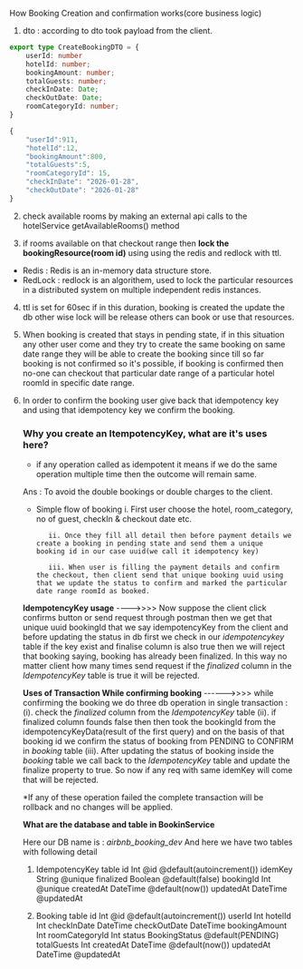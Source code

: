 
How Booking Creation and confirmation works(core business logic)

1. dto : according to dto took payload from the client.

```ts
export type CreateBookingDTO = {
    userId: number
    hotelId: number;
    bookingAmount: number;
    totalGuests: number;
    checkInDate: Date;
    checkOutDate: Date;
    roomCategoryId: number;
}

{
    "userId":911,
    "hotelId":12,
    "bookingAmount":800,
    "totalGuests":5,
    "roomCategoryId": 15,
    "checkInDate": "2026-01-28",
    "checkOutDate": "2026-01-28"  
}
```
2. check available rooms by making an external api calls to the hotelService getAvailableRooms() method

3. if rooms available on that checkout range then **lock the bookingResource(room id)** using using the redis and redlock with ttl.

* Redis : Redis is an in-memory data structure store.
* RedLock : redlock is an algorithem, used to lock the particular resources in a distributed system on multiple independent redis instances.

4. ttl is set for 60sec if in this duration, booking is created the update the db other wise lock will be release others can book or use that resources.

5. When booking is created that stays in pending state, if in this situation any other user come and they try to create the same booking on same date range they will be able to create the booking since till so far booking is not confirmed so it's possible, if booking is confirmed then no-one can checkout that particular date range of a particular hotel roomId in specific date range.

6. In order to confirm the booking user give back that idempotency key and using that idempotency key we confirm the booking.

   
   ### Why you create an ItempotencyKey, what are it's uses here?
    
    * if any operation called as idempotent it means if we do the same operation multiple time then the outcome will remain same.

   Ans : To avoid the double bookings or double charges to the client.

   * Simple flow of booking
            i. First user choose the hotel, room_category, no of guest, checkIn & checkout date etc.

            ii. Once they fill all detail then before payment details we create a booking in pending state and send them a unique booking id in our case uuid(we call it idempotency key)

            iii. When user is filling the payment details and confirm the checkout, then client send that unique booking uuid using that we update the status to confirm and marked the particular date range roomId as booked. 


    **IdempotencyKey usage** ---->>>> Now suppose the client click confirms button or send request through postman then we get that unique uuid bookingId that we say idempotencyKey from the client and before updating the status in db first we check in our *idempotencykey* table  if the key exist and finalise column is also true then we will reject that booking saying, booking has already been finalized.
                In this way no matter client how many times send request if the *finalized* column in the *IdempotencyKey* table is true it will be rejected.


    **Uses of Transaction While confirming booking** ------>>>> while confirming the booking we do three db operation in single transaction : 
    (i). check the *finalized* column from the *IdempotencyKey* table
    (ii). if finalized column founds false then then took the bookingId from the idempotencyKeyData(result of the first query) and on the basis of that booking id we confirm the status of booking from PENDING to CONFIRM in *booking* table
    (iii). After updating the status of booking inside the *booking* table we call back to the *IdempotencyKey* table and update the finalize property to true. So now if any req with same idemKey will come that will be rejected.

    *If any of these operation failed the complete transaction will be rollback and no changes will be applied.


    **What are the database and table in BookinService**

    Here our DB name is : *airbnb_booking_dev*
    And here we have two tables with following detail

    1. IdempotencyKey table
    id                Int              @id @default(autoincrement())
    idemKey           String           @unique
    finalized         Boolean          @default(false) 
    bookingId         Int              @unique 
    createdAt         DateTime         @default(now())
    updatedAt         DateTime         @updatedAt

    2. Booking table 
    id                Int   @id         @default(autoincrement())
    userId            Int
    hotelId           Int
    checkInDate       DateTime
    checkOutDate      DateTime
    bookingAmount     Int
    roomCategoryId    Int
    status            BookingStatus     @default(PENDING)
    totalGuests       Int
    createdAt         DateTime          @default(now())
    updatedAt         DateTime          @updatedAt

